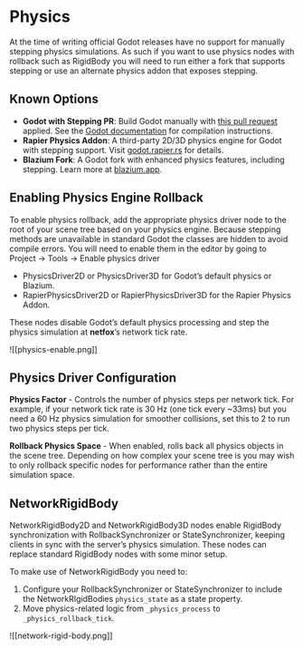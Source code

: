 # Physics

At the time of writing official Godot releases have no support for manually stepping physics simulations. As such if you want to use physics nodes with rollback such as RigidBody you will need to run either a fork that supports stepping or use an alternate physics addon that exposes stepping.

## Known Options

- **Godot with Stepping PR**: Build Godot manually with [this pull request](https://github.com/godotengine/godot/pull/76462) applied. See the [Godot documentation](https://docs.godotengine.org/en/stable/contributing/development/compiling/index.html) for compilation instructions.
- **Rapier Physics Addon**: A third-party 2D/3D physics engine for Godot with stepping support. Visit [godot.rapier.rs](https://godot.rapier.rs/) for details.
- **Blazium Fork**: A Godot fork with enhanced physics features, including stepping. Learn more at [blazium.app](https://blazium.app/).

## Enabling Physics Engine Rollback

To enable physics rollback, add the appropriate physics driver node to the root of your scene tree based on your physics engine. Because stepping methods are unavailable in standard Godot the classes are hidden to avoid compile errors. You will need to enable them in the editor by going to Project -> Tools -> Enable physics driver

- PhysicsDriver2D or PhysicsDriver3D for Godot’s default physics or Blazium.
- RapierPhysicsDriver2D or RapierPhysicsDriver3D for the Rapier Physics Addon.

These nodes disable Godot’s default physics processing and step the physics simulation at **netfox**’s network tick rate.

![[physics-enable.png]]

## Physics Driver Configuration

**Physics Factor** -  Controls the number of physics steps per network tick. For example, if your network tick rate is 30 Hz (one tick every ~33ms) but you need a 60 Hz physics simulation for smoother collisions, set this to 2 to run two physics steps per tick. 

**Rollback Physics Space** - When enabled, rolls back all physics objects in the scene tree. Depending on how complex your scene tree is you may wish to only rollback specific nodes for performance rather than the entire simulation space.

## NetworkRigidBody

NetworkRigidBody2D and NetworkRigidBody3D nodes enable RigidBody synchronization with RollbackSynchronizer or StateSynchronizer, keeping clients in sync with the server’s physics simulation. These nodes can replace standard RigidBody nodes with some minor setup.

To make use of NetworkRigidBody you need to:

1. Configure your RollbackSynchronizer or StateSynchronizer to include the NetworkRIgidBodies `physics_state` as a state property.
2. Move physics-related logic from `_physics_process` to `_physics_rollback_tick`.

![[network-rigid-body.png]]
